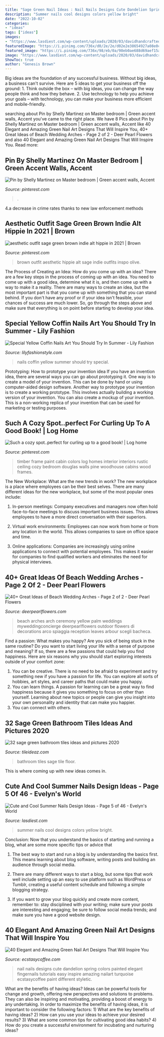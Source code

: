 ```yaml
---
title: "Sage Green Nail Ideas : Nail Nails Designs Cute Dandelion Spring Colors Painted Elegant Fingernails Tutorials Easy Inspire Amazing Nailart Turquoise Ecstasycoffee Paint Different Styletic"
description: "Summer nails cool designs colors yellow bright"
date: "2022-10-02"
categories:
- "ideas"
tags: ["ideas"]
images:
- "https://www.lasdiest.com/wp-content/uploads/2020/03/davidhandcrafted_67119978_344955929809455_4489314588022141498_n.jpg"
featuredImage: "https://i.pinimg.com/736x/d0/2e/2e/d02e2e38654927a08e0cd41506f3f42d.jpg"
featured_image: "https://i.pinimg.com/736x/98/eb/0a/98eb0ae688d69aef15abe4107f6673ed.jpg"
image: "https://www.lasdiest.com/wp-content/uploads/2020/03/davidhandcrafted_67119978_344955929809455_4489314588022141498_n.jpg"
ShowToc: true
author: "Genesis Brown"
---
```



Big ideas are the foundation of any successful business. Without big ideas, a business can't survive. Here are 5 ideas to get your business off the ground: 1. Think outside the box – with big ideas, you can change the way people think and how they behave. 2. Use technology to help you achieve your goals – with technology, you can make your business more efficient and mobile-friendly. 
	

		
searching about Pin by Shelly Martinez on Master bedroom | Green accent walls, Accent you've came to the right place. We have 8 Pics about Pin by Shelly Martinez on Master bedroom | Green accent walls, Accent like 40 Elegant and Amazing Green Nail Art Designs That Will Inspire You, 40+ Great Ideas of Beach Wedding Arches - Page 2 of 2 - Deer Pearl Flowers and also 40 Elegant and Amazing Green Nail Art Designs That Will Inspire You. Read more:
		
    
## Pin By Shelly Martinez On Master Bedroom | Green Accent Walls, Accent

<img loading=lazy src="https://i.pinimg.com/736x/cd/a5/70/cda57038ce54a0bbd642c551bfdde903.jpg" onerror="this.onerror=null;this.src='https://tse2.mm.bing.net/th?id=OIP.jomMv0Sep_OpimtUTcU7BwHaKU&amp;pid=15.1';" alt="Pin by Shelly Martinez on Master bedroom | Green accent walls, Accent">

_Source: pinterest.com_

>. 

	

4.a decrease in crime rates thanks to new law enforcement methods

    
## Aesthetic Outfit Sage Green Brown Indie Alt Hippie In 2021 | Brown

<img loading=lazy src="https://i.pinimg.com/736x/98/eb/0a/98eb0ae688d69aef15abe4107f6673ed.jpg" onerror="this.onerror=null;this.src='https://tse4.mm.bing.net/th?id=OIP.JFN9XJw5bleL4BB-Glc5TgHaMH&amp;pid=15.1';" alt="aesthetic outfit sage green brown indie alt hippie in 2021 | Brown">

_Source: pinterest.com_

>brown outfit aesthetic hippie alt sage indie outfits inspo olive. 

	

The Process of Creating an Idea: How do you come up with an idea?
There are a few key steps in the process of coming up with an idea. You need to come up with a good idea, determine what it is, and then come up with a way to make it a reality. There are many ways to create an idea, but the most important part is that you come up with something that you can stand behind. If you don't have any proof or if your idea isn't feasible, your chances of success are much lower. So, go through the steps above and make sure that everything is on point before starting to develop your idea.

    
## Special Yellow Coffin Nails Art You Should Try In Summer - Lily Fashion

<img loading=lazy src="https://lilyfashionstyle.com/wp-content/uploads/2020/03/26-10.jpg" onerror="this.onerror=null;this.src='https://tse4.mm.bing.net/th?id=OIP.H_LNDqCnDef5YvVqniZuiwHaKu&amp;pid=15.1';" alt="Special Yellow Coffin Nails Art You Should Try In Summer - Lily Fashion">

_Source: lilyfashionstyle.com_

>nails coffin yellow summer should try special. 

	

Prototyping: How to prototype your invention idea
If you have an invention idea, there are several ways you can go about prototyping it. One way is to create a model of your invention. This can be done by hand or using computer-aided design software. Another way to prototype your invention is to create a working prototype. This involves actually building a working version of your invention. You can also create a mockup of your invention. This is a non-working replica of your invention that can be used for marketing or testing purposes.

    
## Such A Cozy Spot..perfect For Curling Up To A Good Book! | Log Home

<img loading=lazy src="https://i.pinimg.com/736x/d0/2e/2e/d02e2e38654927a08e0cd41506f3f42d.jpg" onerror="this.onerror=null;this.src='https://tse2.mm.bing.net/th?id=OIP.vTIaZ1sFMFX6YQ0JfnkJDQHaLH&amp;pid=15.1';" alt="Such a cozy spot..perfect for curling up to a good book! | Log home">

_Source: pinterest.com_

>timber frame paint cabin colors log homes interior interiors rustic ceiling cozy bedroom douglas walls pine woodhouse cabins wood frames. 

	

The New Workplace: What are the new trends in work?
The new workplace is a place where employees can be their best selves. There are many different ideas for the new workplace, but some of the most popular ones include:
1. In-person meetings: Company executives and managers now often hold face-to-face meetings to discuss important business issues. This allows employees to have a more direct conversation with their superiors.

2. Virtual work environments: Employees can now work from home or from any location in the world. This allows companies to save on office space and time.

3. Online applications: Companies are increasingly using online applications to connect with potential employees. This makes it easier for companies to find qualified workers and eliminates the need for physical interviews.

    
## 40+ Great Ideas Of Beach Wedding Arches - Page 2 Of 2 - Deer Pearl Flowers

<img loading=lazy src="https://www.deerpearlflowers.com/wp-content/uploads/2015/07/yellow-and-green-beach-wedding-arch.jpg" onerror="this.onerror=null;this.src='https://tse2.mm.bing.net/th?id=OIP.mPHD8buFT14qCoNERafrigHaLI&amp;pid=15.1';" alt="40+ Great Ideas of Beach Wedding Arches - Page 2 of 2 - Deer Pearl Flowers">

_Source: deerpearlflowers.com_

>beach arches arch ceremony yellow palm weddings myweddingconcierge deerpearlflowers outdoor flowers di decorations arco spiaggia reception leaves arbour scegli bacheca. 

	

Find a passion: What makes you happy?
Are you sick of being stuck in the same routine? Do you want to start living your life with a sense of purpose and meaning? If so, there are a few passions that could help you find happiness. Here are six reasons why you should start exploring interests outside of your comfort zone: 
1. You can be creative. There is no need to be afraid to experiment and try something new if you have a passion for life. You can explore all sorts of hobbies, art styles, and career paths that could make you happy. 
2. You can learn things. A passion for learning can be a great way to find happiness because it gives you something to focus on other than yourself. Learning about new topics or people can give you insight into your own personality and identity that can make you happier. 
3. You can connect with others.

    
## 32 Sage Green Bathroom Tiles Ideas And Pictures 2020

<img loading=lazy src="https://www.tileideaz.com/wp-content/uploads/2015/03/sage_green_bathroom_tiles_18.jpg" onerror="this.onerror=null;this.src='https://tse4.mm.bing.net/th?id=OIP.-sFseCe8BrCahtyGHKyaLQHaF7&amp;pid=15.1';" alt="32 sage green bathroom tiles ideas and pictures 2020">

_Source: tileideaz.com_

>bathroom tiles sage tile floor. 

	

This is where coming up with new ideas comes in.

    
## Cute And Cool Summer Nails Design Ideas - Page 5 Of 46 - Evelyn&#039;s World

<img loading=lazy src="https://www.lasdiest.com/wp-content/uploads/2020/03/davidhandcrafted_67119978_344955929809455_4489314588022141498_n.jpg" onerror="this.onerror=null;this.src='https://tse4.mm.bing.net/th?id=OIP.vA9o-ZcJnZCl-WyDyT9ZkQHaMs&amp;pid=15.1';" alt="Cute and Cool Summer Nails Design Ideas - Page 5 of 46 - Evelyn&#039;s World">

_Source: lasdiest.com_

>summer nails cool designs colors yellow bright. 

	

Conclusion: Now that you understand the basics of starting and running a blog, what are some more specific tips or advice that
1. The best way to start and run a blog is by understanding the basics first. This means learning about blog software, writing posts and building an audience through social media.
2. There are many different ways to start a blog, but some tips that work well include setting up an easy to use platform such as WordPress or Tumblr, creating a useful content schedule and following a simple blogging strategy.

3. If you want to grow your blog quickly and create more content, remember to: stay disciplined with your writing; make sure your posts are interesting and engaging; be sure to follow social media trends; and make sure you have a good website design.

    
## 40 Elegant And Amazing Green Nail Art Designs That Will Inspire You

<img loading=lazy src="https://i0.wp.com/www.ecstasycoffee.com/wp-content/uploads/2016/08/Dandelion-Nail-Art-Design-on-Green-Blue-Bases.jpg" onerror="this.onerror=null;this.src='https://tse1.mm.bing.net/th?id=OIP.s49m1ARuB6fYFIQ2eC074gHaLK&amp;pid=15.1';" alt="40 Elegant and Amazing Green Nail Art Designs That Will Inspire You">

_Source: ecstasycoffee.com_

>nail nails designs cute dandelion spring colors painted elegant fingernails tutorials easy inspire amazing nailart turquoise ecstasycoffee paint different styletic. 

	

What are the benefits of having ideas?
Ideas can be powerful tools for change and growth, offering new perspectives and solutions to problems. They can also be inspiring and motivating, providing a boost of energy to any undertaking. In order to maximize the benefits of having ideas, it is important to consider the following factors: 1) What are the key benefits of having ideas? 2) How can you use your ideas to achieve your desired results? 3) What are some common tips for cultivating good idea habits? 4) How do you create a successful environment for incubating and nurturing ideas?

